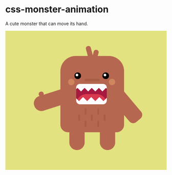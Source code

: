 # css-monster-animation
A cute monster that can move its hand.

![montre-css](cute-monter-css.PNG)

